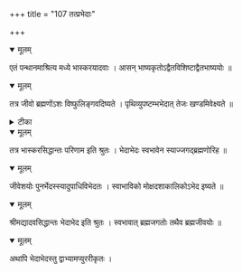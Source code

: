 +++
title = "107 तत्प्रभेदाः"

+++


<details open><summary>मूलम्</summary>

एतं पन्थानमाश्रित्य मध्ये भास्करयादवाः । आसन् भाष्यकृतोऽद्वैतविशिष्टाद्वैतभाष्ययोः ॥
</details>



<details open><summary>मूलम्</summary>

तत्र जीवो ब्रह्मणोंऽशः विष्फुलिङ्गवदिष्यते । पृथिव्युपष्टम्भभेदात् तेजः खण्डमिवेक्ष्यते ॥
</details>



<details><summary>टीका</summary>

भा. भा.[134]
</details>



<details open><summary>मूलम्</summary>

तत्र भास्करसिद्धान्तः परिणाम इति श्रुतः । भेदाभेदः स्वभावेन स्याज्जगद्ब्रह्मणोरिह ॥
</details>



<details open><summary>मूलम्</summary>

जीवेशयोः पुनर्भेदस्स्यादुपाधिविभेदतः । स्वाभाविको मोक्षदशाकालिकोऽभेद इष्यते ॥
</details>



<details open><summary>मूलम्</summary>

श्रीमद्यादवसिद्धान्तः भेदाभेद इति श्रुतः । स्वभावात् ब्रह्मजगतोः तथैव ब्रह्मजीवयोः ॥
</details>



<details open><summary>मूलम्</summary>

अथापि भेदाभेदस्तु द्वाभ्यामप्युररीकृतः ।
</details>

